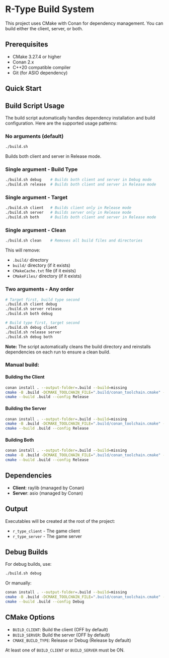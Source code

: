 # R-Type Build System

This project uses CMake with Conan for dependency management. You can build either the client, server, or both.

## Prerequisites

- CMake 3.27.4 or higher
- Conan 2.x
- C++20 compatible compiler
- Git (for ASIO dependency)

## Quick Start

## Build Script Usage

The build script automatically handles dependency installation and build configuration. Here are the supported usage patterns:

### No arguments (default)
```bash
./build.sh
```
Builds both client and server in Release mode.

### Single argument - Build Type
```bash
./build.sh debug    # Builds both client and server in Debug mode
./build.sh release  # Builds both client and server in Release mode
```

### Single argument - Target
```bash
./build.sh client   # Builds client only in Release mode
./build.sh server   # Builds server only in Release mode
./build.sh both     # Builds both client and server in Release mode
```

### Single argument - Clean
```bash
./build.sh clean    # Removes all build files and directories
```
This will remove:
- `.build/` directory
- `build/` directory (if it exists)
- `CMakeCache.txt` file (if it exists)
- `CMakeFiles/` directory (if it exists)

### Two arguments - Any order
```bash
# Target first, build type second
./build.sh client debug
./build.sh server release
./build.sh both debug

# Build type first, target second
./build.sh debug client
./build.sh release server
./build.sh debug both
```

**Note:** The script automatically cleans the build directory and reinstalls dependencies on each run to ensure a clean build.

### Manual build:

#### Building the Client

```bash
conan install . --output-folder=.build --build=missing
cmake -B .build -DCMAKE_TOOLCHAIN_FILE=".build/conan_toolchain.cmake" -DBUILD_CLIENT=ON -DBUILD_SERVER=OFF -DCMAKE_BUILD_TYPE=Release
cmake --build .build --config Release
```

#### Building the Server

```bash
conan install . --output-folder=.build --build=missing
cmake -B .build -DCMAKE_TOOLCHAIN_FILE=".build/conan_toolchain.cmake" -DBUILD_CLIENT=OFF -DBUILD_SERVER=ON -DCMAKE_BUILD_TYPE=Release
cmake --build .build --config Release
```

#### Building Both

```bash
conan install . --output-folder=.build --build=missing
cmake -B .build -DCMAKE_TOOLCHAIN_FILE=".build/conan_toolchain.cmake" -DBUILD_CLIENT=ON -DBUILD_SERVER=ON -DCMAKE_BUILD_TYPE=Release
cmake --build .build --config Release
```

## Dependencies

- **Client**: raylib (managed by Conan)
- **Server**: asio (managed by Conan)

## Output

Executables will be created at the root of the project:
- `r_type_client` - The game client
- `r_type_server` - The game server

## Debug Builds

For debug builds, use:
```bash
./build.sh debug
```

Or manually:
```bash
conan install . --output-folder=.build --build=missing
cmake -B .build -DCMAKE_TOOLCHAIN_FILE=".build/conan_toolchain.cmake" -DBUILD_CLIENT=ON -DBUILD_SERVER=ON -DCMAKE_BUILD_TYPE=Release
cmake --build .build --config Debug
```

## CMake Options

- `BUILD_CLIENT`: Build the client (OFF by default)
- `BUILD_SERVER`: Build the server (OFF by default)
- `CMAKE_BUILD_TYPE`: Release or Debug (Release by default)

At least one of `BUILD_CLIENT` or `BUILD_SERVER` must be ON.

